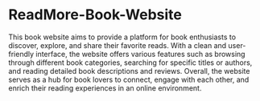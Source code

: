 # ReadMore-Book-Website
This book website aims to provide a platform for book enthusiasts to discover, explore, 
and share their favorite reads. With a clean and user-friendly interface, the website 
offers various features such as browsing through different book categories, searching for 
specific titles or authors, and reading detailed book descriptions and reviews. Overall, 
the website serves as a hub for book lovers to connect, engage with each other, and 
enrich their reading experiences in an online environment.
